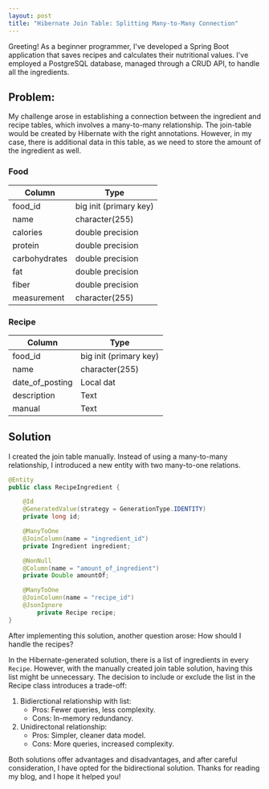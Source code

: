 ```yaml
---
layout: post
title: "Hibernate Join Table: Splitting Many-to-Many Connection"
---
```

Greeting! As a beginner programmer, I've developed a Spring Boot application that saves recipes and calculates their nutritional values. I've employed a PostgreSQL database, managed through a CRUD API, to handle all the ingredients.
## Problem:
My challenge arose in establishing a connection between the ingredient and recipe tables, which involves a many-to-many relationship. The join-table would be created by Hibernate with the right annotations. However, in my case, there is additional data in this table, as we need to store the amount of the ingredient as well.
### Food 
| Column        | Type                       |
|---------------|----------------------------|
| food_id       | big init (primary key)     |
| name          | character(255)             |
| calories      | double precision           |
| protein       | double precision           |
| carbohydrates | double precision           |
| fat           | double precision           |
| fiber         | double precision           |
| measurement   | character(255)             |

### Recipe
| Column          | Type                   |
|-----------------|------------------------|
| food_id         | big init (primary key) |
| name            | character(255)         |
| date_of_posting | Local dat              |
| description     | Text                   |
| manual          | Text                   |

 
## Solution
I created the join table manually. Instead of using a many-to-many relationship, I introduced a new entity with two many-to-one relations.
```java
@Entity
public class RecipeIngredient {

    @Id
    @GeneratedValue(strategy = GenerationType.IDENTITY)
    private long id;

    @ManyToOne
    @JoinColumn(name = "ingredient_id")
    private Ingredient ingredient;

    @NonNull
    @Column(name = "amount_of_ingredient")
    private Double amountOf;

    @ManyToOne
    @JoinColumn(name = "recipe_id")
    @JsonIgnore
        private Recipe recipe;
}
```

After implementing this solution, another question arose: How should I handle the recipes?

In the Hibernate-generated solution, there is a list of ingredients in every `Recipe`. However, with the manually created join table solution, having this list might be unnecessary. The decision to include or exclude the list in the Recipe class introduces a trade-off: 
 1. Bidierctional relationship with list:
    * Pros: Fewer queries, less complexity.
    * Cons: In-memory redundancy.
2. Unidirectonal relationship:
    * Pros: Simpler, cleaner data model.
    * Cons: More queries, increased complexity.

Both solutions offer advantages and disadvantages, and after careful consideration, I have opted for the bidirectional solution.
Thanks for reading my blog, and I hope it helped you!